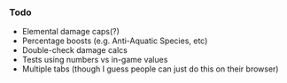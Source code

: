 ### Todo

- Elemental damage caps(?)
- Percentage boosts (e.g. Anti-Aquatic Species, etc)
- Double-check damage calcs
- Tests using numbers vs in-game values
- Multiple tabs (though I guess people can just do this on their browser)
